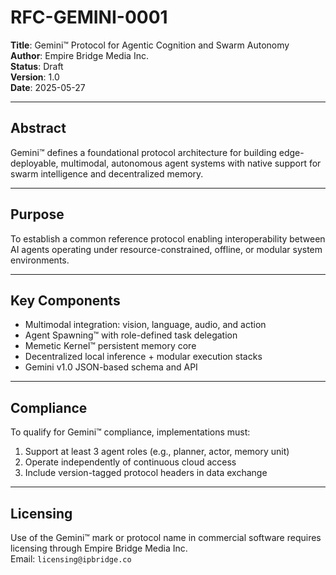 # RFC-GEMINI-0001

**Title**: Gemini™ Protocol for Agentic Cognition and Swarm Autonomy  
**Author**: Empire Bridge Media Inc.  
**Status**: Draft  
**Version**: 1.0  
**Date**: 2025-05-27

---

## Abstract
Gemini™ defines a foundational protocol architecture for building edge-deployable, multimodal, autonomous agent systems with native support for swarm intelligence and decentralized memory.

---

## Purpose
To establish a common reference protocol enabling interoperability between AI agents operating under resource-constrained, offline, or modular system environments.

---

## Key Components
- Multimodal integration: vision, language, audio, and action
- Agent Spawning™ with role-defined task delegation
- Memetic Kernel™ persistent memory core
- Decentralized local inference + modular execution stacks
- Gemini v1.0 JSON-based schema and API

---

## Compliance
To qualify for Gemini™ compliance, implementations must:
1. Support at least 3 agent roles (e.g., planner, actor, memory unit)
2. Operate independently of continuous cloud access
3. Include version-tagged protocol headers in data exchange

---

## Licensing
Use of the Gemini™ mark or protocol name in commercial software requires licensing through Empire Bridge Media Inc.  
Email: `licensing@ipbridge.co`
